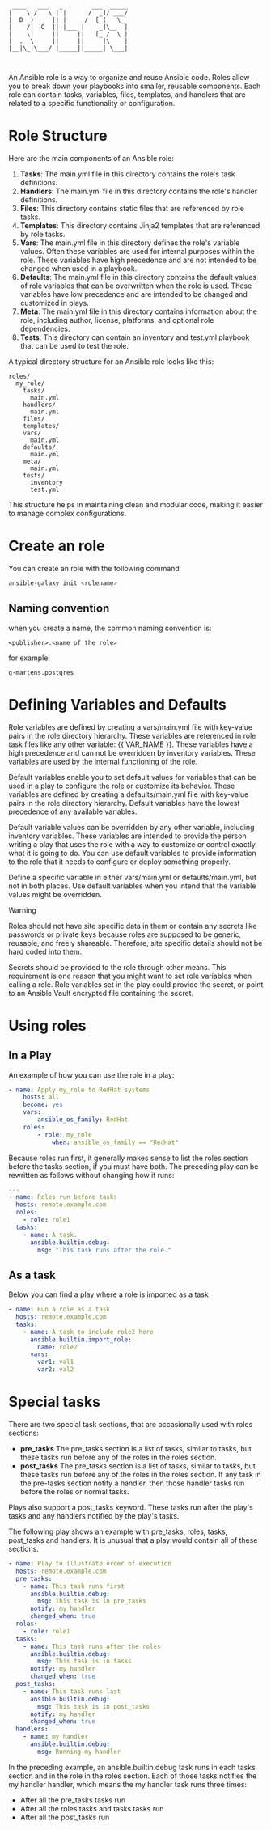 ```

 ____   ___   _        ___  _____
|    \ /   \ | |      /  _]/ ___/
|  D  )     || |     /  [_(   \_ 
|    /|  O  || |___ |    _]\__  |
|    \|     ||     ||   [_ /  \ |
|  .  \     ||     ||     |\    |
|__|\_|\___/ |_____||_____| \___|
                                 


```
An Ansible role is a way to organize and reuse Ansible code. Roles allow you to break down your playbooks into smaller, reusable components. Each role can contain tasks, variables, files, templates, and handlers that are related to a specific functionality or configuration.

# Role Structure
Here are the main components of an Ansible role:

1. **Tasks**: The main.yml file in this directory contains the role's task definitions.
2. **Handlers**: The main.yml file in this directory contains the role's handler definitions.
3. **Files**: This directory contains static files that are referenced by role tasks.
4. **Templates**: This directory contains Jinja2 templates that are referenced by role tasks.
5. **Vars**: The main.yml file in this directory defines the role's variable values. Often these variables are used for internal purposes within the role. These variables have high precedence and are not intended to be changed when used in a playbook.
6. **Defaults**: The main.yml file in this directory contains the default values of role variables that can be overwritten when the role is used. These variables have low precedence and are intended to be changed and customized in plays.
7. **Meta**: The main.yml file in this directory contains information about the role, including author, license, platforms, and optional role dependencies.
8. **Tests**: This directory can contain an inventory and test.yml playbook that can be used to test the role.

A typical directory structure for an Ansible role looks like this:

```plaintext
roles/
  my_role/
    tasks/
      main.yml
    handlers/
      main.yml
    files/
    templates/
    vars/
      main.yml
    defaults/
      main.yml
    meta/
      main.yml
    tests/
      inventory
      test.yml
```
This structure helps in maintaining clean and modular code, making it easier to manage complex configurations.

# Create an role
You can create an role with the following command
```bash
ansible-galaxy init <rolename>
```

## Naming convention
when you create a name, the common naming convention is:
```
<publisher>.<name of the role>
```

for example:
```
g-martens.postgres
```

# Defining Variables and Defaults
Role variables are defined by creating a vars/main.yml file with key-value pairs in the role directory hierarchy. These variables are referenced in role task files like any other variable: {{ VAR_NAME }}. These variables have a high precedence and can not be overridden by inventory variables. These variables are used by the internal functioning of the role.

Default variables enable you to set default values for variables that can be used in a play to configure the role or customize its behavior. These variables are defined by creating a defaults/main.yml file with key-value pairs in the role directory hierarchy. Default variables have the lowest precedence of any available variables.

Default variable values can be overridden by any other variable, including inventory variables. These variables are intended to provide the person writing a play that uses the role with a way to customize or control exactly what it is going to do. You can use default variables to provide information to the role that it needs to configure or deploy something properly.

Define a specific variable in either vars/main.yml or defaults/main.yml, but not in both places. Use default variables when you intend that the variable values might be overridden.

>[!WARNING]
>Roles should not have site specific data in them or contain any secrets like passwords or private keys because roles are supposed to be generic, reusable, and freely shareable. Therefore, site specific details should not be hard coded into them.
>
>Secrets should be provided to the role through other means. This requirement is one reason that you might want to set role variables when calling a role. Role variables set in the play could provide the secret, or point to an Ansible Vault encrypted file containing the secret.


# Using roles
## In a Play
An example of how you can use the role in a play:
```yaml
- name: Apply my_role to RedHat systems
    hosts: all
    become: yes
    vars:
        ansible_os_family: RedHat
    roles:
        - role: my_role
            when: ansible_os_family == "RedHat"
```
Because roles run first, it generally makes sense to list the roles section before the tasks section, if you must have both. The preceding play can be rewritten as follows without changing how it runs:

```yaml
---
- name: Roles run before tasks
  hosts: remote.example.com
  roles:
    - role: role1
  tasks:
    - name: A task.
      ansible.builtin.debug:
        msg: "This task runs after the role."
```

## As a task
Below you can find a play where a role is imported as a task
```yaml
- name: Run a role as a task
  hosts: remote.example.com
  tasks:
    - name: A task to include role2 here
      ansible.builtin.import_role:
        name: role2
      vars:
        var1: val1
        var2: val2
```

# Special tasks
There are two special task sections, that are occasionally used with roles sections:
- **pre_tasks**
  The pre_tasks section is a list of tasks, similar to tasks, but these tasks run before any of the roles in the roles section.
- **post_tasks**
  The pre_tasks section is a list of tasks, similar to tasks, but these tasks run before any of the roles in the roles section. If any task in the pre-tasks section notify a handler, then those handler tasks run before the roles or normal tasks.

Plays also support a post_tasks keyword. These tasks run after the play's tasks and any handlers notified by the play's tasks.

The following play shows an example with pre_tasks, roles, tasks, post_tasks and handlers. It is unusual that a play would contain all of these sections.
```YAML
- name: Play to illustrate order of execution
  hosts: remote.example.com
  pre_tasks:
    - name: This task runs first
      ansible.builtin.debug:
        msg: This task is in pre_tasks
      notify: my handler
      changed_when: true
  roles:
    - role: role1
  tasks:
    - name: This task runs after the roles
      ansible.builtin.debug:
        msg: This task is in tasks
      notify: my handler
      changed_when: true
  post_tasks:
    - name: This task runs last
      ansible.builtin.debug:
        msg: This task is in post_tasks
      notify: my handler
      changed_when: true
  handlers:
    - name: my handler
      ansible.builtin.debug:
        msg: Running my handler
```

In the preceding example, an ansible.builtin.debug task runs in each tasks section and in the role in the roles section. Each of those tasks notifies the my handler handler, which means the my handler task runs three times:

- After all the pre_tasks tasks run
- After all the roles tasks and tasks tasks run
- After all the post_tasks run